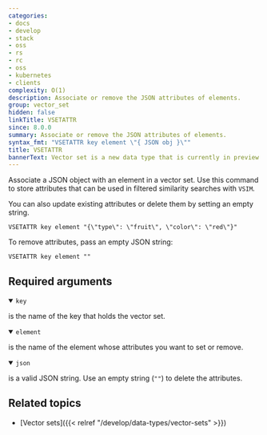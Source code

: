 ```yaml
---
categories:
- docs
- develop
- stack
- oss
- rs
- rc
- oss
- kubernetes
- clients
complexity: O(1)
description: Associate or remove the JSON attributes of elements.
group: vector_set
hidden: false
linkTitle: VSETATTR
since: 8.0.0
summary: Associate or remove the JSON attributes of elements.
syntax_fmt: "VSETATTR key element \"{ JSON obj }\""
title: VSETATTR
bannerText: Vector set is a new data type that is currently in preview and may be subject to change.
---
```


Associate a JSON object with an element in a vector set. Use this command to store attributes that can be used in filtered similarity searches with `VSIM`.

You can also update existing attributes or delete them by setting an empty string.

```shell
VSETATTR key element "{\"type\": \"fruit\", \"color\": \"red\"}"
```

To remove attributes, pass an empty JSON string:

```shell
VSETATTR key element ""
```

## Required arguments

<details open>
<summary><code>key</code></summary>

is the name of the key that holds the vector set.
</details>

<details open>
<summary><code>element</code></summary>

is the name of the element whose attributes you want to set or remove.
</details>

<details open>
<summary><code>json</code></summary>

is a valid JSON string. Use an empty string (`""`) to delete the attributes.
</details>

## Related topics

- [Vector sets]({{< relref "/develop/data-types/vector-sets" >}})
